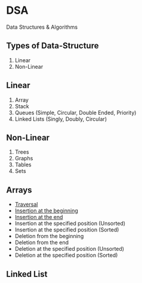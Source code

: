 # DSA
Data Structures &amp; Algorithms

## Types of Data-Structure
1. Linear
2. Non-Linear

## Linear
1. Array
2. Stack
3. Queues (Simple, Circular, Double Ended, Priority)
4. Linked Lists (Singly, Doubly, Circular)
## Non-Linear
1. Trees
2. Graphs
3. Tables
4. Sets

## Arrays
- [Traversal](./Arrays/traversal.c)
- [Insertion at the beginning](./Arrays/insert_start.c)
- [Insertion at the end](Arrays/insert_end.c)
- Insertion at the specified position (Unsorted)
- Insertion at the specified position (Sorted)
- Deletion from the beginning
- Deletion from the end
- Deletion at the specified position (Unsorted)
- Deletion at the specified position (Sorted)
## Linked List

